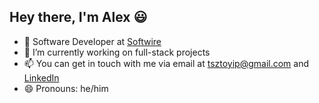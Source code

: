 ## Hey there, I'm Alex :smiley:

- :necktie: Software Developer at [Softwire](https://www.softwire.com/)
- 🔭 I’m currently working on full-stack projects
- 📫 You can get in touch with me via email at tsztoyip@gmail.com and [LinkedIn](https://www.linkedin.com/in/tsztoyip)
- 😄 Pronouns: he/him
